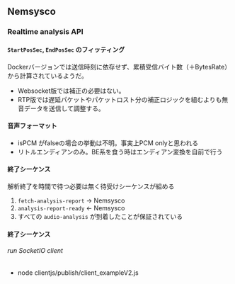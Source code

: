 


## Nemsysco
### Realtime analysis API
#### `StartPosSec`, `EndPosSec` のフィッティング
Dockerバージョンでは送信時刻に依存せず、累積受信バイト数（＋BytesRate）から計算されているようだ。

- Websocket版では補正の必要はない。
- RTP版では遅延パケットやパケットロスト分の補正ロジックを組むよりも無音データを送信して調整する。

#### 音声フォーマット
- isPCM がfalseの場合の挙動は不明。事実上PCM onlyと思われる
- リトルエンディアンのみ。BE系を食う時はエンディアン変換を自前で行う

#### 終了シーケンス
解析終了を時間で待つ必要は無く待受けシーケンスが組める

1. `fetch-analysis-report` -> Nemsysco
2. `analysis-report-ready` <- Nemsysco
3. すべての `audio-analysis` が到着したことが保証されている

#### 終了シーケンス


###### run SocketIO client #######
 - node clientjs/publish/client_exampleV2.js
